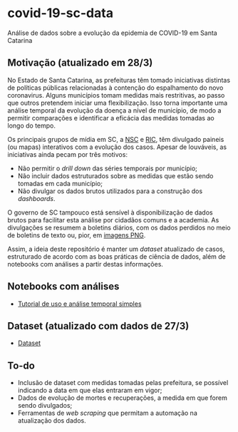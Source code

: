 # covid-19-sc-data
Análise de dados sobre a evolução da epidemia de COVID-19 em Santa Catarina

## Motivação (atualizado em 28/3)
No Estado de Santa Catarina, as prefeituras têm tomado iniciativas distintas de políticas públicas relacionadas à contenção do espalhamento do novo coronavirus. Alguns municípios tomam medidas mais restritivas, ao passo que outros pretendem iniciar uma flexibilização. Isso torna importante uma análise temporal da evolução da doença a nível de município, de modo a permitir comparações e identificar a eficácia das medidas tomadas ao longo do tempo.

Os principais grupos de mídia em SC, a [NSC](https://www.nsctotal.com.br/coronavirus/mapa-de-evolucao-do-virus) e [RIC](https://ndmais.com.br/coronavirus/mapa-coronavirus), têm divulgado paineis (ou mapas) interativos com a evolução dos casos. Apesar de louváveis, as iniciativas ainda pecam por três motivos:

* Não permitir o *drill down* das séries temporais por município;
* Não incluir dados estruturados sobre as medidas que estão sendo tomadas em cada município;
* Não divulgar os dados brutos utilizados para a construção dos *dashboards*.

O governo de SC tampouco está sensível à disponibilização de dados brutos para facilitar esta análise por cidadãos comuns e a academia. As divulgações se resumem a boletins diários, com os dados perdidos no meio de boletins de texto ou, pior, em [imagens PNG](http://www.coronavirus.sc.gov.br/boletins/).

Assim, a ideia deste repositório é manter um *dataset* atualizado de casos, estruturado de acordo com as boas práticas de ciência de dados, além de notebooks com análises a partir destas informações.

## Notebooks com análises

* [Tutorial de uso e análise temporal simples](https://github.com/zelacerda/covid-19-sc-data/blob/master/corona_sc.ipynb)

## Dataset (atualizado com dados de 27/3)

* [Dataset](https://github.com/zelacerda/covid-19-sc-data/blob/master/dataset.csv)

## To-do

* Inclusão de dataset com medidas tomadas pelas prefeitura, se possível indicando a data em que elas entraram em vigor;
* Dados de evolução de mortes e recuperações, a medida em que forem sendo divulgados;
* Ferramentas de *web scraping* que permitam a automação na atualização dos dados.

